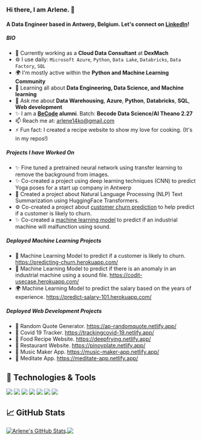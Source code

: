 ### Hi there, I am Arlene. 👋

#### A Data Engineer based in Antwerp, Belgium. Let's connect on [LinkedIn](https://www.linkedin.com/in/arlene-postrado/)!

##### BIO

- 🏢 Currently working as a  **Cloud Data Consultant** at **DexMach**
- ⚙️ I use daily: `Microsoft Azure`, `Python`, `Data Lake`, `Databricks`, `Data Factory`, `SQL`
- 🌍 I'm mostly active within the **Python and Machine Learning Community**
- 🌱 Learning all about **Data Engineering, Data Science, and Machine learning**
- 💬 Ask me about **Data Warehousing**, **Azure**, **Python**, **Databricks**, **SQL**, **Web development**
- ✨ I am a **[BeCode](https://becode.org/learn/ai-bootcamp/) alumni**. Batch: **Becode Data Science/AI Theano 2.27**
- 📫 Reach me at: [arlene14ko@gmail.com](arlene14ko@gmail.com)
- ⚡️ Fun fact: I created a recipe website to show my love for cooking. (It's in my repos!)

##### Projects I have Worked On
- ✨ Fine tuned a pretrained neural network using transfer learning to remove the background from images.
- ✨ Co-created a project using deep learning techniques (CNN) to predict Yoga poses for a start up company in Antwerp
- 💬 Created a project about Natural Language Processing (NLP) Text Summarization using HuggingFace Transformers. 
- ⚙️ Co-created a project about [customer churn prediction](https://predicting-churn.herokuapp.com/) to help predict if a customer is likely to churn.  
- ✨ Co-created a [machine learning model](https://codit-usecase.herokuapp.com/) to predict if an industrial machine will malfunction using sound.

##### Deployed Machine Learning Projects
- 🏢 Machine Learning Model to predict if a customer is likely to churn. https://predicting-churn.herokuapp.com/
- 🎵 Machine Learning Model to predict if there is an anomaly in an industrial machine using a sound file. https://codit-usecase.herokuapp.com/
- 🌍 Machine Learning Model to predict the salary based on the years of experience. https://predict-salary-101.herokuapp.com/

##### Deployed Web Development Projects
- 💬 Random Quote Generator. https://ap-randomquote.netlify.app/
- 🦠 Covid 19 Tracker. https://trackingcovid-19.netlify.app/
- 🍛 Food Recipe Website. https://deepfrying.netlify.app/
- 🍜 Restaurant Website. https://pinoyplate.netlify.app/
- 🎵 Music Maker App. https://music-maker-app.netlify.app/
- 🧘 Meditate App. https://meditate-app.netlify.app/


## 🔧 Technologies & Tools
![](https://img.shields.io/badge/OS-Windows-informational?style=flat&logo=windows&logoColor=white&color=informational)
![](https://img.shields.io/badge/Code-Python-informational?style=flat&logo=python&logoColor=white&color=informational)
![](https://img.shields.io/badge/Distribution-Anaconda-informational?style=flat&logo=anaconda&logoColor=white&color=informational)
![](https://img.shields.io/badge/Tools-TensorFlow-informational?style=flat&logo=tensorflow&logoColor=white&color=informational)
![](https://img.shields.io/badge/Tools-Docker-informational?style=flat&logo=docker&logoColor=white&color=informational)
![](https://img.shields.io/badge/Tools-Keras-informational?style=flat&logo=keras&logoColor=white&color=informational)
![](https://img.shields.io/badge/Tools-Flask-informational?style=flat&logo=flask&logoColor=white&color=informational)

## &#x1f4c8; GitHub Stats


<a href="https://github.com/arlene14ko/arlene14ko">
  <img align="center" src="https://github-readme-stats.vercel.app/api?username=arlene14ko&show_icons=true&line_height=27&count_private=true" alt="Arlene's GitHub Stats" />
</a>
<a href="https://github.com/arlene14ko/arlene14ko">
  <img align="center" src="https://github-readme-stats.vercel.app/api/top-langs/?username=arlene14ko&hide=java,html,text&langs_count=3" />
</a>

<!-- links to social media icons -->

<!-- icons with padding -->

[1.1]: http://i.imgur.com/tXSoThF.png (twitter icon with padding)
[2.1]: http://i.imgur.com/0o48UoR.png (github icon with padding)

<!-- icons without padding -->

[1.2]: http://i.imgur.com/wWzX9uB.png (twitter icon without padding)
[2.2]: http://i.imgur.com/9I6NRUm.png (github icon without padding)
[3.2]: https://raw.githubusercontent.com/arlene14ko/arlene14ko/master/linkedin-3-16.png (LinkedIn icon without padding)


<!-- links to your social media accounts -->

[1]: https://twitter.com/superARL_
[2]: https://github.com/arlene14ko
[3]: https://www.linkedin.com/in/arlene-postrado/
